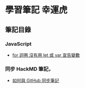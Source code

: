 # 學習筆記 幸運虎

## 筆記目錄
### JavaScript
* [for 迴圈 沒有用 let 或 var 宣告變數](https://github.com/LuckyTiger66/HackMD/blob/main/for_let_var.md)


### 同步 HackMD 筆記，
* [如何與 GitHub 同步筆記](https://hackmd.io/c/tutorials-tw/%2Fs%2Flink-with-github-tw)
